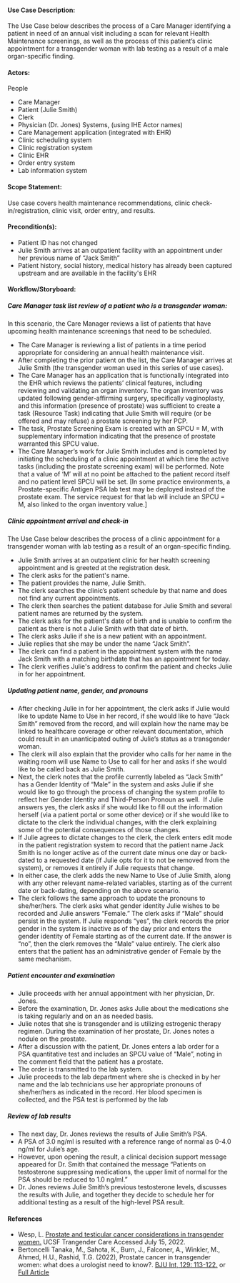 
#### Use Case Description:
The Use Case below describes the process of a Care Manager identifying a patient in need of an annual visit including a scan for relevant Health Maintenance screenings, as well as the process of this patient’s clinic appointment for a transgender woman with lab testing as a result of a male organ-specific finding.
#### Actors:
People
- Care Manager
- Patient (Julie Smith)
- Clerk 
- Physician (Dr. Jones)
Systems, (using IHE Actor names)
- Care Management application (integrated with EHR)
- Clinic scheduling system
- Clinic registration system
- Clinic EHR
- Order entry system
- Lab information system
#### Scope Statement:
Use case covers health maintenance recommendations, clinic check-in/registration, clinic visit, order entry, and results.
#### Precondition(s):
- Patient ID has not changed
- Julie Smith arrives at an outpatient facility with an appointment under her previous name of “Jack Smith”
- Patient history, social history, medical history has already been captured upstream and are available in the facility's EHR
#### Workflow/Storyboard:
##### Care Manager task list review of a patient who is a transgender woman:
In this scenario, the Care Manager reviews a list of patients that have upcoming health maintenance screenings that need to be scheduled.
- The Care Manager is reviewing a list of patients in a time period appropriate for considering an annual health maintenance visit. 
- After completing the prior patient on the list, the Care Manager arrives at Julie Smith (the transgender woman used in this series of use cases). 
- The Care Manager has an application that is functionally integrated into the EHR which reviews the patients’ clinical features, including reviewing and validating an organ inventory. The organ inventory was updated following gender-affirming surgery, specifically vaginoplasty, and this information (presence of prostate) was sufficient to create a task (Resource Task) indicating that Julie Smith will require (or be offered and may refuse) a prostate screening by her PCP. 
- The task, Prostate Screening Exam is created with an SPCU = M, with supplementary information indicating that the presence of prostate warranted this SPCU value.
- The Care Manager’s work for Julie Smith includes and is completed by initiating the scheduling of a clinic appointment at which time the active tasks (including the prostate screening exam) will be performed. Note that a value of ‘M’ will at no point be attached to the patient record itself and no patient level SPCU will be set. [In some practice environments, a Prostate-specific Antigen PSA lab test may be deployed instead of the prostate exam. The service request for that lab will include an SPCU = M, also linked to the organ inventory value.]
##### Clinic appointment arrival and check-in
The Use Case below describes the process of a clinic appointment for a transgender woman with lab testing as a result of an organ-specific finding.
- Julie Smith arrives at an outpatient clinic for her health screening appointment and is greeted at the registration desk. 
- The clerk asks for the patient's name. 
- The patient provides the name, Julie Smith. 
- The clerk searches the clinic’s patient schedule by that name and does not find any current appointments. 
- The clerk then searches the patient database for Julie Smith and several patient names are returned by the system. 
- The clerk asks for the patient's date of birth and is unable to confirm the patient as there is not a Julie Smith with that date of birth. 
- The clerk asks Julie if she is a new patient with an appointment. 
- Julie replies that she may be under the name “Jack Smith”. 
- The clerk can find a patient in the appointment system with the name Jack Smith with a matching birthdate that has an appointment for today. 
- The clerk verifies Julie's address to confirm the patient and checks Julie in for her appointment. 
##### Updating patient name, gender, and pronouns
- After checking Julie in for her appointment, the clerk asks if Julie would like to update Name to Use in her record, if she would like to have “Jack Smith” removed from the record, and will explain how the name may be linked to healthcare coverage or other relevant documentation, which could result in an unanticipated outing of Julie’s status as a transgender woman. 
- The clerk will also explain that the provider who calls for her name in the waiting room will use Name to Use to call for her and asks if she would like to be called back as Julie Smith.
- Next, the clerk notes that the profile currently labeled as “Jack Smith” has a Gender Identity of “Male” in the system and asks Julie if she would like to go through the process of changing the system profile to reflect her Gender Identity and Third-Person Pronoun as well.  If Julie answers yes, the clerk asks if she would like to fill out the information herself (via a patient portal or some other device) or if she would like to dictate to the clerk the individual changes, with the clerk explaining some of the potential consequences of those changes.
- If Julie agrees to dictate changes to the clerk, the clerk enters edit mode in the patient registration system to record that the patient name Jack Smith is no longer active as of the current date minus one day or back-dated to a requested date (if Julie opts for it to not be removed from the system), or removes it entirely if Julie requests that change. 
- In either case, the clerk adds the new Name to Use of Julie Smith, along with any other relevant name-related variables, starting as of the current date or back-dating, depending on the above scenario.
- The clerk follows the same approach to update the pronouns to she/her/hers. The clerk asks what gender identity Julie wishes to be recorded and Julie answers “Female.” The clerk asks if “Male” should persist in the system. If Julie responds “yes”, the clerk records the prior gender in the system is inactive as of the day prior and enters the gender identity of Female starting as of the current date. If the answer is “no”, then the clerk removes the “Male” value entirely. The clerk also enters that the patient has an administrative gender of Female by the same mechanism.

##### Patient encounter and examination
- Julie proceeds with her annual appointment with her physician, Dr. Jones. 
- Before the examination, Dr. Jones asks Julie about the medications she is taking regularly and on an as needed basis. 
- Julie notes that she is transgender and is utilizing estrogenic therapy regimen. During the examination of her prostate, Dr. Jones notes a nodule on the prostate.
- After a discussion with the patient, Dr. Jones enters a lab order for a PSA quantitative test and includes an SPCU value of “Male”, noting in the comment field that the patient has a prostate. 
- The order is transmitted to the lab system. 
- Julie proceeds to the lab department where she is checked in by her name and the lab technicians use her appropriate pronouns of she/her/hers as indicated in the record. Her blood specimen is collected, and the PSA test is performed by the lab
##### Review of lab results 
- The next day, Dr. Jones reviews the results of Julie Smith’s PSA. 
- A PSA of 3.0 ng/ml is resulted with a reference range of normal as 0-4.0 ng/ml for Julie’s age. 
- However, upon opening the result, a clinical decision support message appeared for Dr. Smith that contained the message “Patients on testosterone suppressing medications, the upper limit of normal for the PSA should be reduced to 1.0 ng/ml.” 
- Dr. Jones reviews Julie Smith’s previous testosterone levels, discusses the results with Julie, and together they decide to schedule her for additional testing as a result of the high-level PSA result.

#### References
- Wesp, L. [Prostate and testicular cancer considerations in transgender women.](https://transcare.ucsf.edu/guidelines/prostate-testicular-cancer) UCSF Trangender Care Accessed July 15, 2022.
- Bertoncelli Tanaka, M., Sahota, K., Burn, J., Falconer, A., Winkler, M., Ahmed, H.U., Rashid, T.G. (2022), Prostate cancer in transgender women: what does a urologist need to know?. [BJU Int, 129: 113-122.](https://doi.org/10.1111/bju.15521) or [Full Article](https://bjui-journals.onlinelibrary.wiley.com/doi/epdf/10.1111/bju.15521)



